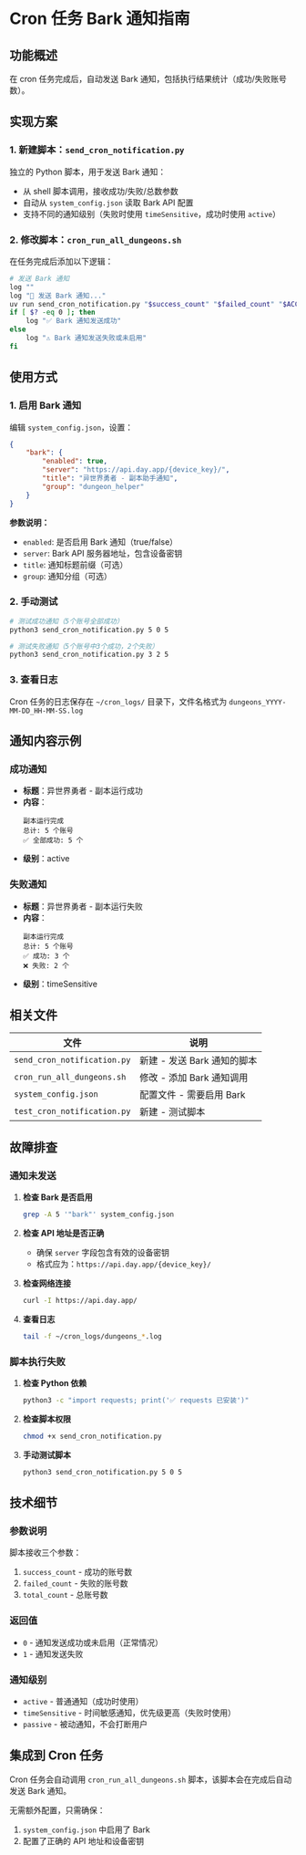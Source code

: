 # Cron 任务 Bark 通知指南

## 功能概述

在 cron 任务完成后，自动发送 Bark 通知，包括执行结果统计（成功/失败账号数）。

## 实现方案

### 1. 新建脚本：`send_cron_notification.py`

独立的 Python 脚本，用于发送 Bark 通知：
- 从 shell 脚本调用，接收成功/失败/总数参数
- 自动从 `system_config.json` 读取 Bark API 配置
- 支持不同的通知级别（失败时使用 `timeSensitive`，成功时使用 `active`）

### 2. 修改脚本：`cron_run_all_dungeons.sh`

在任务完成后添加以下逻辑：
```bash
# 发送 Bark 通知
log ""
log "📱 发送 Bark 通知..."
uv run send_cron_notification.py "$success_count" "$failed_count" "$ACCOUNT_COUNT" 2>&1 | tee -a "$LOG_FILE"
if [ $? -eq 0 ]; then
    log "✅ Bark 通知发送成功"
else
    log "⚠️ Bark 通知发送失败或未启用"
fi
```

## 使用方式

### 1. 启用 Bark 通知

编辑 `system_config.json`，设置：
```json
{
    "bark": {
        "enabled": true,
        "server": "https://api.day.app/{device_key}/",
        "title": "异世界勇者 - 副本助手通知",
        "group": "dungeon_helper"
    }
}
```

**参数说明：**
- `enabled`: 是否启用 Bark 通知（true/false）
- `server`: Bark API 服务器地址，包含设备密钥
- `title`: 通知标题前缀（可选）
- `group`: 通知分组（可选）

### 2. 手动测试

```bash
# 测试成功通知（5个账号全部成功）
python3 send_cron_notification.py 5 0 5

# 测试失败通知（5个账号中3个成功，2个失败）
python3 send_cron_notification.py 3 2 5
```

### 3. 查看日志

Cron 任务的日志保存在 `~/cron_logs/` 目录下，文件名格式为 `dungeons_YYYY-MM-DD_HH-MM-SS.log`

## 通知内容示例

### 成功通知
- **标题**：异世界勇者 - 副本运行成功
- **内容**：
  ```
  副本运行完成
  总计: 5 个账号
  ✅ 全部成功: 5 个
  ```
- **级别**：active

### 失败通知
- **标题**：异世界勇者 - 副本运行失败
- **内容**：
  ```
  副本运行完成
  总计: 5 个账号
  ✅ 成功: 3 个
  ❌ 失败: 2 个
  ```
- **级别**：timeSensitive

## 相关文件

| 文件 | 说明 |
|------|------|
| `send_cron_notification.py` | 新建 - 发送 Bark 通知的脚本 |
| `cron_run_all_dungeons.sh` | 修改 - 添加 Bark 通知调用 |
| `system_config.json` | 配置文件 - 需要启用 Bark |
| `test_cron_notification.py` | 新建 - 测试脚本 |

## 故障排查

### 通知未发送

1. **检查 Bark 是否启用**
   ```bash
   grep -A 5 '"bark"' system_config.json
   ```

2. **检查 API 地址是否正确**
   - 确保 `server` 字段包含有效的设备密钥
   - 格式应为：`https://api.day.app/{device_key}/`

3. **检查网络连接**
   ```bash
   curl -I https://api.day.app/
   ```

4. **查看日志**
   ```bash
   tail -f ~/cron_logs/dungeons_*.log
   ```

### 脚本执行失败

1. **检查 Python 依赖**
   ```bash
   python3 -c "import requests; print('✅ requests 已安装')"
   ```

2. **检查脚本权限**
   ```bash
   chmod +x send_cron_notification.py
   ```

3. **手动测试脚本**
   ```bash
   python3 send_cron_notification.py 5 0 5
   ```

## 技术细节

### 参数说明

脚本接收三个参数：
1. `success_count` - 成功的账号数
2. `failed_count` - 失败的账号数
3. `total_count` - 总账号数

### 返回值

- `0` - 通知发送成功或未启用（正常情况）
- `1` - 通知发送失败

### 通知级别

- `active` - 普通通知（成功时使用）
- `timeSensitive` - 时间敏感通知，优先级更高（失败时使用）
- `passive` - 被动通知，不会打断用户

## 集成到 Cron 任务

Cron 任务会自动调用 `cron_run_all_dungeons.sh` 脚本，该脚本会在完成后自动发送 Bark 通知。

无需额外配置，只需确保：
1. `system_config.json` 中启用了 Bark
2. 配置了正确的 API 地址和设备密钥

